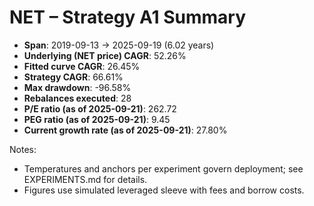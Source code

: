 # NET – Strategy A1 Summary

- **Span**: 2019-09-13 → 2025-09-19 (6.02 years)
- **Underlying (NET price) CAGR**: 52.26%
- **Fitted curve CAGR**: 26.45%
- **Strategy CAGR**: 66.61%
- **Max drawdown**: -96.58%
- **Rebalances executed**: 28
- **P/E ratio (as of 2025-09-21)**: 262.72
- **PEG ratio (as of 2025-09-21)**: 9.45
- **Current growth rate (as of 2025-09-21)**: 27.80%

Notes:

- Temperatures and anchors per experiment govern deployment; see EXPERIMENTS.md for details.
- Figures use simulated leveraged sleeve with fees and borrow costs.
